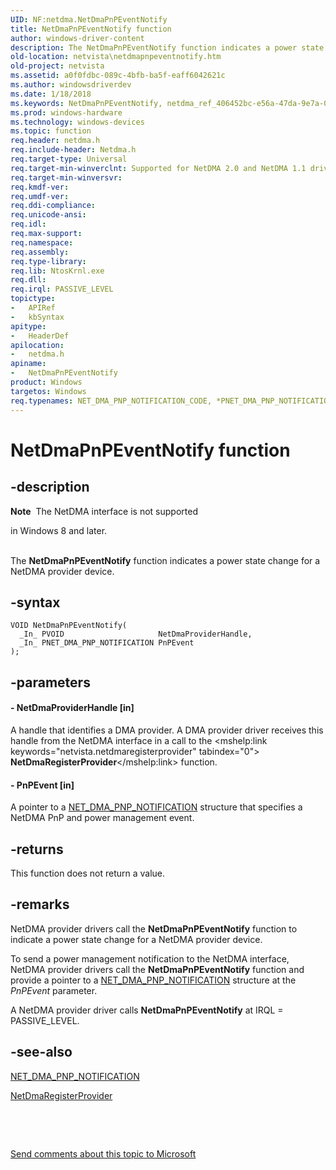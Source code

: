 ```yaml
---
UID: NF:netdma.NetDmaPnPEventNotify
title: NetDmaPnPEventNotify function
author: windows-driver-content
description: The NetDmaPnPEventNotify function indicates a power state change for a NetDMA provider device.
old-location: netvista\netdmapnpeventnotify.htm
old-project: netvista
ms.assetid: a0f0fdbc-089c-4bfb-ba5f-eaff6042621c
ms.author: windowsdriverdev
ms.date: 1/18/2018
ms.keywords: NetDmaPnPEventNotify, netdma_ref_406452bc-e56a-47da-9e7a-09fb4aebe1eb.xml, netdma/NetDmaPnPEventNotify, NetDmaPnPEventNotify function [Network Drivers Starting with Windows Vista], netvista.netdmapnpeventnotify
ms.prod: windows-hardware
ms.technology: windows-devices
ms.topic: function
req.header: netdma.h
req.include-header: Netdma.h
req.target-type: Universal
req.target-min-winverclnt: Supported for NetDMA 2.0 and NetDMA 1.1 drivers in Windows Server 2008.
req.target-min-winversvr: 
req.kmdf-ver: 
req.umdf-ver: 
req.ddi-compliance: 
req.unicode-ansi: 
req.idl: 
req.max-support: 
req.namespace: 
req.assembly: 
req.type-library: 
req.lib: NtosKrnl.exe
req.dll: 
req.irql: PASSIVE_LEVEL
topictype:
-	APIRef
-	kbSyntax
apitype:
-	HeaderDef
apilocation:
-	netdma.h
apiname:
-	NetDmaPnPEventNotify
product: Windows
targetos: Windows
req.typenames: NET_DMA_PNP_NOTIFICATION_CODE, *PNET_DMA_PNP_NOTIFICATION_CODE
---
```


# NetDmaPnPEventNotify function


## -description


<div class="alert"><b>Note</b>  The NetDMA interface is not supported 

in Windows 8 and later.</div><div> </div>The 
  <b>NetDmaPnPEventNotify</b> function indicates a power state change for a NetDMA provider device.


## -syntax


````
VOID NetDmaPnPEventNotify(
  _In_ PVOID                     NetDmaProviderHandle,
  _In_ PNET_DMA_PNP_NOTIFICATION PnPEvent
);
````


## -parameters




#### - NetDmaProviderHandle [in]

A handle that identifies a DMA provider. A DMA provider driver receives this handle from the
     NetDMA interface in a call to the 
     <mshelp:link keywords="netvista.netdmaregisterprovider" tabindex="0"><b>
     NetDmaRegisterProvider</b></mshelp:link> function.


#### - PnPEvent [in]

A pointer to a 
     <a href="..\netdma\ns-netdma-_net_dma_pnp_notification.md">NET_DMA_PNP_NOTIFICATION</a> structure
     that specifies a NetDMA PnP and power management event.


## -returns


This function does not return a value.



## -remarks


NetDMA provider drivers call the 
    <b>NetDmaPnPEventNotify</b> function to indicate a power state change for a NetDMA provider device.

To send a power management notification to the NetDMA interface, NetDMA provider drivers call the 
    <b>NetDmaPnPEventNotify</b> function and provide a pointer to a 
    <a href="..\netdma\ns-netdma-_net_dma_pnp_notification.md">NET_DMA_PNP_NOTIFICATION</a> structure
    at the 
    <i>PnPEvent</i> parameter.

A NetDMA provider driver calls 
    <b>NetDmaPnPEventNotify</b> at IRQL = PASSIVE_LEVEL.



## -see-also

<a href="..\netdma\ns-netdma-_net_dma_pnp_notification.md">NET_DMA_PNP_NOTIFICATION</a>

<a href="..\netdma\nf-netdma-netdmaregisterprovider.md">NetDmaRegisterProvider</a>

 

 

<a href="mailto:wsddocfb@microsoft.com?subject=Documentation%20feedback [netvista\netvista]:%20NetDmaPnPEventNotify function%20 RELEASE:%20(1/18/2018)&amp;body=%0A%0APRIVACY STATEMENT%0A%0AWe use your feedback to improve the documentation. We don't use your email address for any other purpose, and we'll remove your email address from our system after the issue that you're reporting is fixed. While we're working to fix this issue, we might send you an email message to ask for more info. Later, we might also send you an email message to let you know that we've addressed your feedback.%0A%0AFor more info about Microsoft's privacy policy, see http://privacy.microsoft.com/en-us/default.aspx." title="Send comments about this topic to Microsoft">Send comments about this topic to Microsoft</a>

